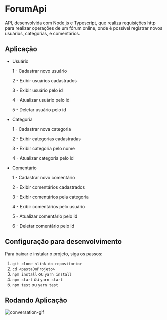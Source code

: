 # ForumApi
API, desenvolvida com Node.js e Typescript, que realiza requisições http para realizar operações de um fórum online, onde é possível registrar novos usuários, categorias, e comentários.
## Aplicação

- Usuário

  1 - Cadastrar novo usuário

  2 - Exibir usuários cadastrados

  3 - Exibir usuário pelo id

  4 - Atualizar usuário pelo id

  5 - Deletar usuário pelo id

- Categoria

  1 - Cadastrar nova categoria

  2 - Exibir categorias cadastradas

  3 - Exibir categoria pelo nome

  4 - Atualizar categoria pelo id

- Comentário

  1 - Cadastrar novo comentário

  2 - Exibir comentários cadastrados

  3 - Exibir comentários pela categoria

  4 - Exibir comentários pelo usuário

  5 - Atualizar comentário pelo id

  6 - Deletar comentário pelo id

## Configuração para desenvolvimento

Para baixar e instalar o projeto, siga os passos:

1.  `git clone <link do repositorio>`
2.  `cd <pastaDoProjeto>`
3.  `npm install` ou `yarn install`
4.  `npm start` ou `yarn start`
5.  `npm test` ou `yarn test`

## Rodando Aplicação

![conversation-gif](./images/forumApi.gif)
